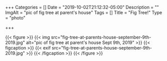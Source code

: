 +++
Categories = []
Date = "2019-10-02T21:12:32-05:00"
Description = ""
ImgAlt = "pic of fig tree at parent's house"
Tags = []
Title = "Fig Tree!"
Type = "photo"

+++

{{< figure >}}
{{< img src="fig-tree-at-parents-house-september-9th-2019.jpg" alt="pic of fig tree at parent's house Sept 9th, 2019" >}}
{{< figcaption >}}
{{< exif src="fig-tree-at-parents-house-september-9th-2019.jpg" >}}
{{< /figcaption >}}
{{< /figure >}}
